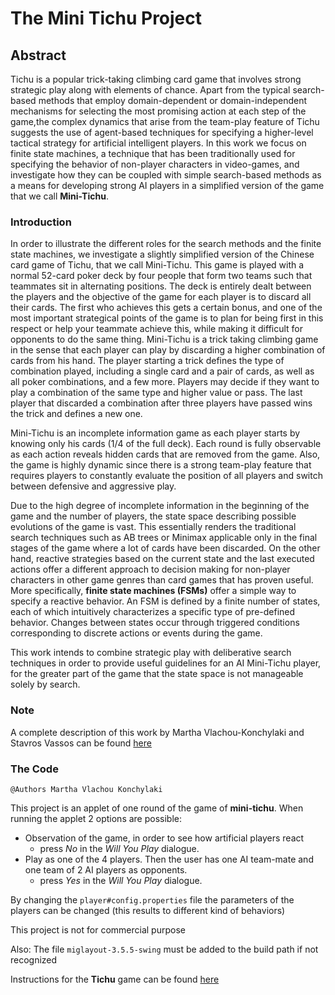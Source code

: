 # The Mini Tichu Project
## Abstract
Tichu is a popular trick-taking climbing card game that involves strong strategic play along with elements of chance. Apart from the typical search-based methods that employ domain-dependent  or  domain-independent  mechanisms  for selecting the most promising action at each step of the game,the complex dynamics that arise from the team-play feature of Tichu suggests the use of agent-based techniques for specifying a higher-level tactical strategy for artificial intelligent players.   In  this  work  we  focus  on  finite  state  machines,  a technique that has been traditionally used for specifying the behavior  of  non-player  characters  in  video-games,  and  investigate how they can be coupled with simple  search-based methods as a means for developing strong AI players in a simplified version of the game that we call **Mini-Tichu**.

### Introduction
In order to illustrate the different roles for the search methods and the finite state machines, we investigate a
slightly simplified version of the Chinese card game of Tichu, that we call Mini-Tichu. This game is played with a normal 52-card poker deck  by four people that form two teams such that teammates sit in alternating positions. The deck is entirely
dealt between the players and  the objective of the game for each player is to discard all their cards. The first who achieves
this gets a certain bonus, and one of the  most important strategical points of the game is to plan for being first in this
respect or help your teammate achieve this, while making it  difficult for opponents to do the same thing. Mini-Tichu is a trick
taking climbing game in the sense that each player can play by discarding  a higher combination of cards from his hand. The
player starting a trick defines the type of combination played, including a single card  and a pair of cards, as well as all poker
combinations, and a few more. Players may decide if they want to play a combination of the same  type and higher value or
pass. The last player that discarded a combination after three players have passed wins the trick and defines  a new one.

Mini-Tichu is an incomplete information game as each player starts by knowing only his cards (1/4 of the full deck).
Each round is fully observable as each action reveals hidden cards that are removed from the game. Also, the game is highly
dynamic since there is a strong team-play feature that requires players to constantly evaluate the position of all players and
 switch between defensive and aggressive play.

Due to the high degree of incomplete information in the beginning of the game and the number of players, the state space
describing possible evolutions of the game is vast. This essentially renders the traditional search techniques such as AB
trees or Minimax applicable only in the final stages of the game where a lot of cards have been discarded. On the other
hand, reactive strategies based on the current state and the last executed actions offer a different approach to decision
making for non-player characters in other game genres than card games that has proven useful. More specifically, **finite
state machines (FSMs)** offer a simple way to specify a reactive behavior. An FSM is defined by a finite number of states,
each of which intuitively characterizes a specific type of pre-defined behavior. Changes between states occur through 
triggered conditions corresponding to discrete actions or events during the game. 

This work intends to combine strategic play with deliberative search techniques in order to provide useful guidelines for an AI
 Mini-Tichu player, for the greater part of the game that the state space is not manageable solely by search.
 
### Note
A complete description of this work by Martha Vlachou-Konchylaki and Stavros Vassos can be found [here](http://www.fdg2013.org/program/posters/poster19_vlachoukonchylaki_vassos.pdf)

### The Code
```@Authors Martha Vlachou Konchylaki```

This project is an applet of one round of the game of **mini-tichu**. 
When running the applet 2 options are possible: 
- Observation of the game, in order to see how artificial players react
    -  press *No* in the *Will You Play* dialogue.
- Play as one of the 4 players. Then the user has one AI team-mate and one team of 2 AI players as opponents.
    - press *Yes* in the *Will You Play* dialogue.

By changing the ```player#config.properties``` file the parameters of the players can be changed 
(this results to different kind of behaviors)

This project is not for commercial purpose

Also: The file ```miglayout-3.5.5-swing``` must be added to the build path if not recognized

Instructions for the **Tichu** game can be found [here](http://www.fatamorgana.ch/tichu/tichu_english.asp)



